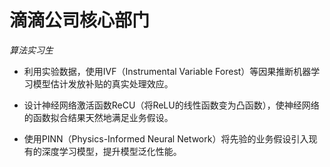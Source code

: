 # 滴滴公司核心部门

*算法实习生*

- 利用实验数据，使用IVF（Instrumental Variable Forest）等因果推断机器学习模型估计发放补贴的真实处理效应。

- 设计神经网络激活函数ReCU（将ReLU的线性函数变为凸函数），使神经网络的函数拟合结果天然地满足业务假设。

- 使用PINN（Physics-Informed Neural Network）将先验的业务假设引入现有的深度学习模型，提升模型泛化性能。
